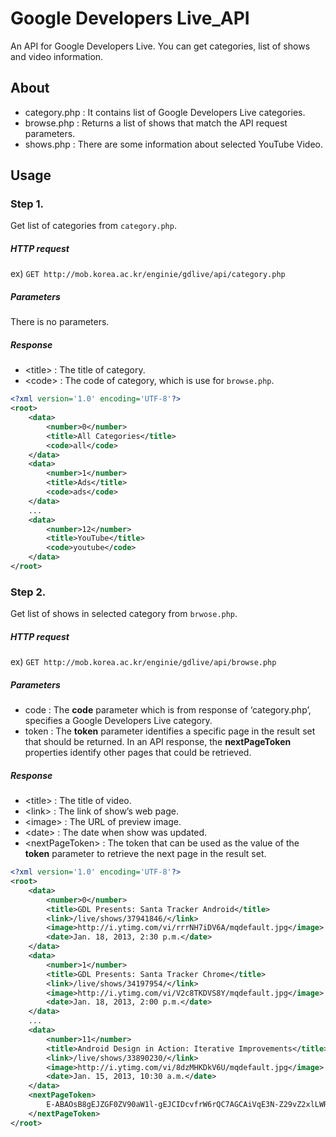 # Google Developers Live_API

An API for Google Developers Live. You can get categories, list of shows and video information.

## About

* category.php : It contains list of Google Developers Live categories.
* browse.php : Returns a list of shows that match the API request parameters.
* shows.php	 : There are some information about selected YouTube Video.

## Usage

### Step 1.
Get list of categories from `category.php`.


##### HTTP request
ex) `GET http://mob.korea.ac.kr/enginie/gdlive/api/category.php`


##### Parameters
There is no parameters.


##### Response
* \<title\> : The title of category.
* \<code\> : The code of category, which is use for `browse.php`.

```xml
<?xml version='1.0' encoding='UTF-8'?>
<root>
	<data>
		<number>0</number>
		<title>All Categories</title>
		<code>all</code>
	</data>
	<data>
		<number>1</number>
		<title>Ads</title>
		<code>ads</code>
	</data>
	...
	<data>
		<number>12</number>
		<title>YouTube</title>
		<code>youtube</code>
	</data>
</root>
```


### Step 2.
Get list of shows in selected category from `brwose.php`.


##### HTTP request
ex) `GET http://mob.korea.ac.kr/enginie/gdlive/api/browse.php`


##### Parameters
* code : The **code** parameter which is from response of ‘category.php’, specifies a Google Developers Live category.
* token : The **token** parameter identifies a specific page in the result set that should be returned. In an API response, the **nextPageToken** properties identify other pages that could be retrieved.


##### Response
* \<title\> : The title of video.
* \<link\> : The link of show’s web page.
* \<image\> : The URL of preview image.
* \<date\> : The date when show was updated.
* \<nextPageToken\> : The token that can be used as the value of the **token** parameter to retrieve the next page in the result set.

```xml
<?xml version='1.0' encoding='UTF-8'?>
<root>
	<data>
		<number>0</number>
		<title>GDL Presents: Santa Tracker Android</title>
		<link>/live/shows/37941846/</link>
		<image>http://i.ytimg.com/vi/rrrNH7iDV6A/mqdefault.jpg</image>
		<date>Jan. 18, 2013, 2:30 p.m.</date>
	</data>
	<data>
		<number>1</number>
		<title>GDL Presents: Santa Tracker Chrome</title>
		<link>/live/shows/34197954/</link>
		<image>http://i.ytimg.com/vi/V2c8TKDVS8Y/mqdefault.jpg</image>
		<date>Jan. 18, 2013, 2:00 p.m.</date>
	</data>
	...
	<data>
		<number>11</number>
		<title>Android Design in Action: Iterative Improvements</title>
		<link>/live/shows/33890230/</link>
		<image>http://i.ytimg.com/vi/8dzMHKDkV6U/mqdefault.jpg</image>
		<date>Jan. 15, 2013, 10:30 a.m.</date>
	</data>
	<nextPageToken>
		E-ABAOsB8gEJZGF0ZV90aW1l-gEJCIDcvfrW6rQC7AGCAiVqE3N-Z29vZ2xlLWRldmVsb3BlcnNyDgsSBUV2ZW50GLa_lBAMFA==
	</nextPageToken>
</root>
```
